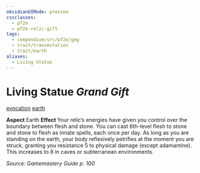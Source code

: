 ```yaml
---
obsidianUIMode: preview
cssclasses:
  - pf2e
  - pf2e-relic-gift
tags:
  - compendium/src/pf2e/gmg
  - trait/transmutation
  - trait/earth
aliases:
  - Living Statue
---
```

# Living Statue *Grand Gift*  
[evocation](rules/traits/evocation.md "Evocation Item Trait")  [earth](rules/traits/earth.md "Earth Item Trait")  

**Aspect** Earth
**Effect** Your relic’s energies have given you control over the boundary between flesh and stone. You can cast 6th-level flesh to stone and stone to flesh as innate spells, each once per day. As long as you are standing on the earth, your body reflexively petrifies at the moment you are struck, granting you resistance 5 to physical damage (except adamantine). This increases to 8 in caves or subterranean environments.

*Source: Gamemastery Guide p. 100*  